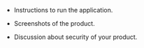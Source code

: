 - Instructions to run the application.

- Screenshots of the product.

- Discussion about security of your product.
